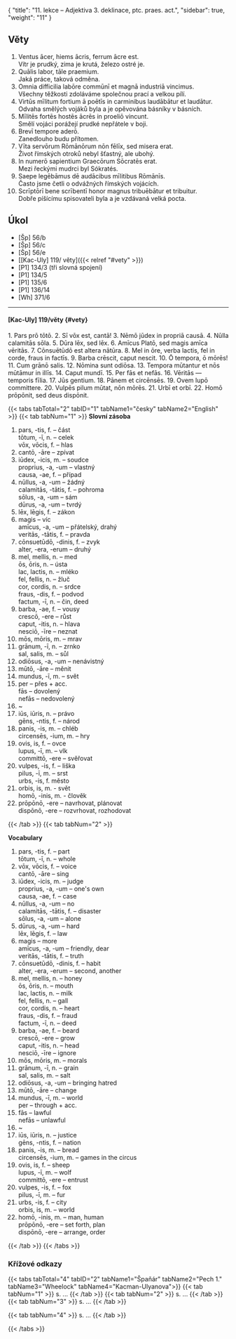 {
    "title": "11. lekce – Adjektiva 3. deklinace, ptc. praes. act.",
    "sidebar": true,
    "weight": "11"
}

## Věty

 

1. Ventus ācer, hiems ācris, ferrum ācre est.  
   Vítr je prudký, zima je krutá, železo ostré je.  
2. Quālis labor, tāle praemium.  
   Jaká práce, taková odměna.  
3. Omnia difficilia labōre commūnī et magnā industriā vincimus.   
   Všechny těžkosti zdoláváme společnou prací a velkou pílí. 
4. Virtūs mīlitum fortium ā poētīs in carminibus laudābātur et laudātur.  
   Odvaha smělých vojáků byla a je opěvována básníky v básních. 
5. Mīlitēs fortēs hostēs ācrēs in proeliō vincunt.  
   Smělí vojáci porážejí prudké nepřátele v boji.  
6. Brevī tempore aderō.  
   Zanedlouho budu přítomen. 
7. Vīta servōrum Rōmānōrum nōn fēlīx, sed misera erat.   
   Život římských otroků nebyl šťastný, ale ubohý. 
8. In numerō sapientium Graecōrum Sōcratēs erat.  
   Mezi řeckými mudrci byl Sókratés.  
9. Saepe legēbāmus dē audācibus mīlitibus Rōmānīs.  
   Často jsme četli o odvážných římských vojácích. 
10. Scrīptōrī bene scrībentī honor magnus tribuēbātur et tribuitur.  
    Dobře píšícímu spisovateli byla a je vzdávaná velká pocta. 

 

 

## Úkol

- [Šp] 56/b
- [Šp] 56/c
- [Šp] 56/e
- [[Kac-Uly] 119/ věty]({{< relref "#vety" >}}) 
- [P1] 134/3 (tři slovná spojení)
- [P1] 134/5
- [P1] 135/6
- [P1] 136/14
- [Wh] 371/6

---



#### [Kac-Uly] 119/věty {#vety} 

1\. Pars prō tōtō. 2. Sī vōx est, cantā! 3. Nēmō jūdex in propriā causā. 4. Nūlla calamitās sōla. 5. Dūra lēx, sed lēx. 6. Amīcus Platō, sed magis amīca vēritās. 7. Cōnsuētūdō est altera nātūra. 8. Mel in ōre, verba lactis, fel in corde, fraus in factīs. 9. Barba crēscit, caput nescit. 10. Ō tempora, ō mōrēs! 11. Cum grānō salis. 12. Nōmina sunt odiōsa. 13. Tempora mūtantur et nōs mūtāmur in illīs. 14. Caput mundī. 15. Per fās et nefās. 16. Vēritās — temporis fīlia. 17. Jūs gentium. 18. Pānem et circēnsēs. 19. Ovem lupō committere. 20. Vulpēs pilum mūtat, nōn mōrēs. 21. Urbī et orbī. 22. Homō prōpōnit, sed deus dispōnit.

{{< tabs tabTotal="2" tabID="1" tabName1="česky" tabName2="English" >}}
{{< tab tabNum="1" >}}
**Slovní zásoba**

1. pars, -tis, f. – část    
   tōtum, -ī, n. – celek    
   vōx, vōcis, f. – hlas    
2. cantō, -āre – zpívat   
3. iūdex, -icis, m. – soudce    
   proprius, -a, -um – vlastný    
   causa, -ae, f. – případ    
4. nūllus, -a, -um – žádný   
   calamitās, -tātis, f. – pohroma    
   sōlus, -a, -um – sám    
   dūrus, -a, -um – tvrdý    
5. lēx, lēgis, f. – zákon   
6. magis – víc    
   amīcus, -a, -um – přátelský, drahý    
   veritās, -tātis, f. – pravda    
7. cōnsuetūdō, -dinis, f. – zvyk    
   alter, -era, -erum – druhý   
8. mel, mellis, n. – med    
   ōs, ōris, n. – ústa    
   lac, lactis, n. – mléko    
   fel, fellis, n. – žluč   
   cor, cordis, n. – srdce   
   fraus, -dis, f. – podvod    
   factum, -ī, n. – čin, deed   
9. barba, -ae, f. – vousy    
   crescō, -ere – růst    
   caput, -itis, n. – hlava    
   nesciō, -īre – neznat   
10. mōs, mōris, m. – mrav   
11. grānum, -ī, n. – zrnko    
    sal, salis, m. – sůl    
12. odiōsus, -a, -um – nenávistný    
13. mūtō, -āre – měnit    
14. mundus, -ī, m. – svět    
15. per – přes + acc.   
    fās – dovolený    
    nefās – nedovolený     
16. ~
17. iūs, iūris, n. – právo    
    gēns, -ntis, f. – národ    
18. panis, -is, m. – chléb   
    circensēs, -ium, m. – hry   
19. ovis, is, f. – ovce    
    lupus, -ī, m. – vlk   
    committō, -ere – svěřovat   
20. vulpes, -is, f. – liška   
    pilus, -ī, m. – srst  
    urbs, -is, f. město   
21. orbis, is, m. - svět   
    homō, -inis, m. - člověk   
22. prōpōnō, -ere – navrhovat, plánovat    
    dispōnō, -ere – rozvrhovat, rozhodovat

{{< /tab >}}
{{< tab tabNum="2" >}}

**Vocabulary**

1. pars, -tis, f. – part   
   tōtum, -ī, n. – whole   
2. vōx, vōcis, f. – voice   
   cantō, -āre – sing  
3. iūdex, -icis, m. – judge   
   proprius, -a, -um – one's own   
   causa, -ae, f. – case   
4. nūllus, -a, -um – no   
   calamitās, -tātis, f. – disaster   
   sōlus, -a, -um – alone   
5. dūrus, -a, -um – hard   
   lēx, lēgis, f. – law   
6. magis – more   
   amīcus, -a, -um – friendly, dear   
   veritās, -tātis, f. – truth   
7. cōnsuetūdō, -dinis, f. – habit   
   alter, -era, -erum – second, another   
8. mel, mellis, n. – honey   
   ōs, ōris, n. – mouth   
   lac, lactis, n. – milk   
   fel, fellis, n. – gall   
   cor, cordis, n. – heart   
   fraus, -dis, f. – fraud   
   factum, -ī, n. – deed   
9. barba, -ae, f. – beard   
   crescō, -ere – grow   
   caput, -itis, n. – head   
   nesciō, -īre – ignore   
10. mōs, mōris, m. – morals   
11. grānum, -ī, n. – grain    
    sal, salis, m. – salt   
12. odiōsus, -a, -um – bringing hatred   
13. mūtō, -āre – change   
14. mundus, -ī, m. – world     
    per – through + acc.   
15. fās – lawful   
    nefās – unlawful    
16. ~
17. iūs, iūris, n. – justice   
    gēns, -ntis, f. – nation   
18. panis, -is, m. – bread   
    circensēs, -ium, m. – games in the circus   
19. ovis, is, f. – sheep   
    lupus, -ī, m. – wolf   
    committō, -ere – entrust   
20. vulpes, -is, f. – fox   
    pilus, -ī, m. – fur   
21. urbs, -is, f. – city   
    orbis, is, m. – world   
22. homō, -inis, m. – man, human   
    prōpōnō, -ere – set forth, plan   
    dispōnō, -ere – arrange, order

{{< /tab >}}
{{< /tabs >}}

### Křížové odkazy  

{{< tabs tabTotal="4" tabID="2" tabName1="Špaňár" tabName2="Pech 1." tabName3="Wheelock" tabName4="Kacman-Ulyanova">}}
{{< tab tabNum="1" >}}
s. ...
{{< /tab >}}
{{< tab tabNum="2" >}}
s. ...
{{< /tab >}}
{{< tab tabNum="3" >}}
s. ...
{{< /tab >}}

{{< tab tabNum="4" >}}
s. ...
{{< /tab >}}

{{< /tabs >}}





